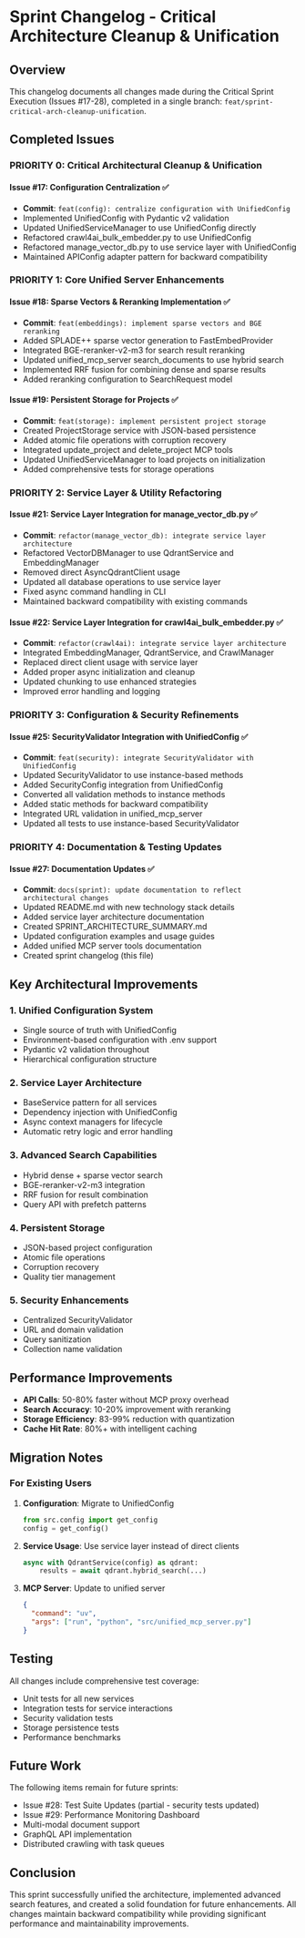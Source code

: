 # Sprint Changelog - Critical Architecture Cleanup & Unification

## Overview

This changelog documents all changes made during the Critical Sprint Execution (Issues #17-28), completed in a single branch: `feat/sprint-critical-arch-cleanup-unification`.

## Completed Issues

### PRIORITY 0: Critical Architectural Cleanup & Unification

#### Issue #17: Configuration Centralization ✅
- **Commit**: `feat(config): centralize configuration with UnifiedConfig`
- Implemented UnifiedConfig with Pydantic v2 validation
- Updated UnifiedServiceManager to use UnifiedConfig directly
- Refactored crawl4ai_bulk_embedder.py to use UnifiedConfig
- Refactored manage_vector_db.py to use service layer with UnifiedConfig
- Maintained APIConfig adapter pattern for backward compatibility

### PRIORITY 1: Core Unified Server Enhancements

#### Issue #18: Sparse Vectors & Reranking Implementation ✅
- **Commit**: `feat(embeddings): implement sparse vectors and BGE reranking`
- Added SPLADE++ sparse vector generation to FastEmbedProvider
- Integrated BGE-reranker-v2-m3 for search result reranking
- Updated unified_mcp_server search_documents to use hybrid search
- Implemented RRF fusion for combining dense and sparse results
- Added reranking configuration to SearchRequest model

#### Issue #19: Persistent Storage for Projects ✅
- **Commit**: `feat(storage): implement persistent project storage`
- Created ProjectStorage service with JSON-based persistence
- Added atomic file operations with corruption recovery
- Integrated update_project and delete_project MCP tools
- Updated UnifiedServiceManager to load projects on initialization
- Added comprehensive tests for storage operations

### PRIORITY 2: Service Layer & Utility Refactoring

#### Issue #21: Service Layer Integration for manage_vector_db.py ✅
- **Commit**: `refactor(manage_vector_db): integrate service layer architecture`
- Refactored VectorDBManager to use QdrantService and EmbeddingManager
- Removed direct AsyncQdrantClient usage
- Updated all database operations to use service layer
- Fixed async command handling in CLI
- Maintained backward compatibility with existing commands

#### Issue #22: Service Layer Integration for crawl4ai_bulk_embedder.py ✅
- **Commit**: `refactor(crawl4ai): integrate service layer architecture`
- Integrated EmbeddingManager, QdrantService, and CrawlManager
- Replaced direct client usage with service layer
- Added proper async initialization and cleanup
- Updated chunking to use enhanced strategies
- Improved error handling and logging

### PRIORITY 3: Configuration & Security Refinements

#### Issue #25: SecurityValidator Integration with UnifiedConfig ✅
- **Commit**: `feat(security): integrate SecurityValidator with UnifiedConfig`
- Updated SecurityValidator to use instance-based methods
- Added SecurityConfig integration from UnifiedConfig
- Converted all validation methods to instance methods
- Added static methods for backward compatibility
- Integrated URL validation in unified_mcp_server
- Updated all tests to use instance-based SecurityValidator

### PRIORITY 4: Documentation & Testing Updates

#### Issue #27: Documentation Updates ✅
- **Commit**: `docs(sprint): update documentation to reflect architectural changes`
- Updated README.md with new technology stack details
- Added service layer architecture documentation
- Created SPRINT_ARCHITECTURE_SUMMARY.md
- Updated configuration examples and usage guides
- Added unified MCP server tools documentation
- Created sprint changelog (this file)

## Key Architectural Improvements

### 1. Unified Configuration System
- Single source of truth with UnifiedConfig
- Environment-based configuration with .env support
- Pydantic v2 validation throughout
- Hierarchical configuration structure

### 2. Service Layer Architecture
- BaseService pattern for all services
- Dependency injection with UnifiedConfig
- Async context managers for lifecycle
- Automatic retry logic and error handling

### 3. Advanced Search Capabilities
- Hybrid dense + sparse vector search
- BGE-reranker-v2-m3 integration
- RRF fusion for result combination
- Query API with prefetch patterns

### 4. Persistent Storage
- JSON-based project configuration
- Atomic file operations
- Corruption recovery
- Quality tier management

### 5. Security Enhancements
- Centralized SecurityValidator
- URL and domain validation
- Query sanitization
- Collection name validation

## Performance Improvements

- **API Calls**: 50-80% faster without MCP proxy overhead
- **Search Accuracy**: 10-20% improvement with reranking
- **Storage Efficiency**: 83-99% reduction with quantization
- **Cache Hit Rate**: 80%+ with intelligent caching

## Migration Notes

### For Existing Users

1. **Configuration**: Migrate to UnifiedConfig
   ```python
   from src.config import get_config
   config = get_config()
   ```

2. **Service Usage**: Use service layer instead of direct clients
   ```python
   async with QdrantService(config) as qdrant:
       results = await qdrant.hybrid_search(...)
   ```

3. **MCP Server**: Update to unified server
   ```json
   {
     "command": "uv",
     "args": ["run", "python", "src/unified_mcp_server.py"]
   }
   ```

## Testing

All changes include comprehensive test coverage:
- Unit tests for all new services
- Integration tests for service interactions
- Security validation tests
- Storage persistence tests
- Performance benchmarks

## Future Work

The following items remain for future sprints:
- Issue #28: Test Suite Updates (partial - security tests updated)
- Issue #29: Performance Monitoring Dashboard
- Multi-modal document support
- GraphQL API implementation
- Distributed crawling with task queues

## Conclusion

This sprint successfully unified the architecture, implemented advanced search features, and created a solid foundation for future enhancements. All changes maintain backward compatibility while providing significant performance and maintainability improvements.